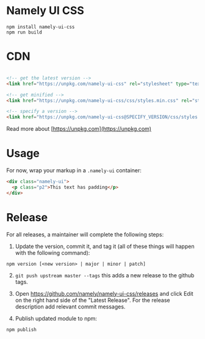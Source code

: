 # Namely UI CSS

```
npm install namely-ui-css
npm run build
```

# CDN

```html

<!-- get the latest version -->
<link href="https://unpkg.com/namely-ui-css" rel="stylesheet" type="text/css">

<!-- get minified -->
<link href="https://unpkg.com/namely-ui-css/css/styles.min.css" rel="stylesheet" type="text/css">

<!-- specify a version -->
<link href="https://unpkg.com/namely-ui-css@SPECIFY_VERSION/css/styles.min.css" rel="stylesheet" type="text/css">
```

Read more about [https://unpkg.com](https://unpkg.com)

# Usage

For now, wrap your markup in a `.namely-ui` container:
```html
<div class="namely-ui">
  <p class="p2">This text has padding</p>
</div>
```

# Release
For all releases, a maintainer will complete the following steps:

1. Update the version, commit it, and tag it (all of these things will happen with the following command):

```
npm version [<new version> | major | minor | patch]
```

2. `git push upstream master --tags` this adds a new release to the github tags.

3. Open https://github.com/namely/namely-ui-css/releases and click Edit on the right hand side of the "Latest Release".
For the release description add relevant commit messages.

4. Publish updated module to npm:
```
npm publish
```
